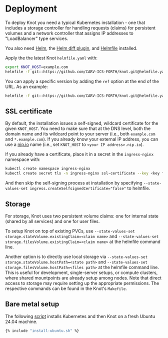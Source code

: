 # Deployment

To deploy Knot you need a typical Kubernetes installation - one that includes a storage controller for handling requests (claims) for persistent volumes and a network controller that assigns IP addresses to "LoadBalancer" type services.

You also need [Helm](https://helm.sh), the [Helm diff plugin](https://github.com/databus23/helm-diff), and [Helmfile](https://github.com/roboll/helmfile) installed.

Apply the the latest Knot `helmfile.yaml` with:
```bash
export KNOT_HOST=example.com
helmfile -f git::https://github.com/CARV-ICS-FORTH/knot.git@helmfile.yaml sync
```

You can apply a specific version by adding the `ref` option at the end of the URL. As an example:
```bash
helmfile -f git::https://github.com/CARV-ICS-FORTH/knot.git@helmfile.yaml?ref=v5.0.0 sync
```

## SSL certificate

By default, the installation issues a self-signed, wildcard certificate for the given `KNOT_HOST`. You need to make sure that at the DNS level, both the domain name and its wildcard point to your server (i.e., both `example.com` and `*.example.com`). If you already know your external IP address, you can use a [nip.io](http://nip.io) name (i.e., set `KNOT_HOST` to `<your IP address>.nip.io`).

If you already have a certificate, place it in a secret in the `ingress-nginx` namespace with:
```bash
kubectl create namespace ingress-nginx
kubectl create secret tls -n ingress-nginx ssl-certificate --key <key file> --cert <crt file>
```

And then skip the self-signing process at installation by specifying `--state-values-set ingress.createSelfsignedCertificate="false"` to helmfile.

## Storage

For storage, Knot uses two persistent volume claims: one for internal state (shared by all services) and one for user files.

To setup Knot on top of existing PVCs, use `--state-values-set storage.stateVolume.existingClaim=<claim name>` and `--state-values-set storage.filesVolume.existingClaim=<claim name>` at the helmfile command line.

Another option is to directly use local storage via `--state-values-set storage.stateVolume.hostPath=<state path>` and `--state-values-set storage.filesVolume.hostPath=<files path>` at the helmfile command line. This is useful for development, single-server setups, or compute clusters, where shared mountpoints are already setup among nodes. Note that direct access to storage may require setting up the appropriate permissions. The respective commands can be found in the Knot's `Makefile`.

## Bare metal setup

The following [script](install-ubuntu.sh) installs Kubernetes and then Knot on a fresh Ubuntu 24.04 machine.
```bash
{% include "install-ubuntu.sh" %}
```
